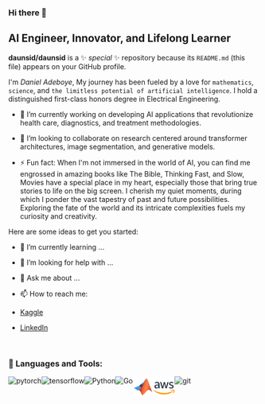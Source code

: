 ### Hi there 👋
## AI Engineer, Innovator, and Lifelong Learner

**daunsid/daunsid** is a ✨ _special_ ✨ repository because its `README.md` (this file) appears on your GitHub profile.


I'm _Daniel Adeboye_, My journey has been fueled by a love for `mathematics`, `science`, and `the limitless potential of artificial intelligence`. I hold a distinguished first-class honors degree in Electrical Engineering.

- 🔭 I’m currently working on developing AI applications that revolutionize health care, diagnostics, and treatment methodologies.
- 👯 I’m looking to collaborate on research centered around transformer architectures, image segmentation, and generative models.

- ⚡ Fun fact: When I'm not immersed in the world of AI, you can find me engrossed in amazing books like The Bible, Thinking Fast, and Slow, 
Movies have a special place in my heart, especially those that bring true stories to life on the big screen.
I cherish my quiet moments, during which I ponder the vast tapestry of past and future possibilities. Exploring the fate of the world and its intricate complexities fuels my curiosity and creativity. 

Here are some ideas to get you started:


- 🌱 I’m currently learning ...

- 🤔 I’m looking for help with ...
- 💬 Ask me about ...
- 📫 How to reach me:

- [Kaggle](https://www.kaggle.com/oluwadaunsidaniel)
- [LinkedIn](https://www.linkedin.com/in/daniel-adeboye)

<br>

### 🔨 Languages and Tools:
<a href="https://pytorch.org/" target="_blank"> <img align="left" src="https://raw.githubusercontent.com/rahul-jha98/github_readme_icons/main/language_and_tools/square/pytorch/pytorch.svg" alt="pytorch" height="42px"/> </a> 
<a href="https://www.tensorflow.org" target="_blank"> <img align="left" src="https://raw.githubusercontent.com/rahul-jha98/github_readme_icons/main/language_and_tools/square/tensorflow/tensorflow.svg" alt="tensorflow" height="42px"/> </a> 
<a href="https://www.python.org" target="_blank"><img align="left" alt="Python" height ="42px" src="https://raw.githubusercontent.com/rahul-jha98/github_readme_icons/main/language_and_tools/square/python/python.svg"></a>

<a href="https://go.dev" target="_blank"><img align="left" alt="Go" height ="42px" src="https://go.dev/blog/go-brand/Go-Logo/SVG/Go-Logo_Blue.svg"></a>
<a href="https://www.mathworks.com/products/matlab.html" target="_blank"><img align="left" alt="Go" height ="42px" src="https://github.com/daunsid/daunsid/blob/master/matlab-svgrepo-com.svg"></a>


<a href="https://portal.azure.com/" target="_blank"><img align="left" alt="Go" height ="42px" src="https://github.com/daunsid/daunsid/blob/master/aws-svgrepo-com.svg"></a>
<a href="https://git-scm.com/" target="_blank"> <img src="https://raw.githubusercontent.com/rahul-jha98/github_readme_icons/main/language_and_tools/square/git-scm/git-scm.svg" align="left" alt="git" height='42px'/> </a>


<br>
